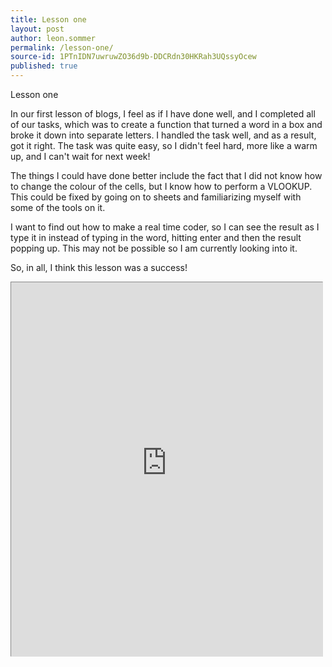 ```yaml
---
title: Lesson one
layout: post
author: leon.sommer
permalink: /lesson-one/
source-id: 1PTnIDN7uwruwZO36d9b-DDCRdn30HKRah3UQssyOcew
published: true
---
```

Lesson one

In our first lesson of blogs, I feel as if I have done well, and I completed all of our tasks, which was to create a function that turned a word in a box and broke it down into separate letters. I handled the task well, and as a result, got it right. The task was quite easy, so I didn't feel hard, more like a warm up, and I can't wait for next week!

The things I could have done better include the fact that I did not know how to change the colour of the cells, but I know how to perform a VLOOKUP. This could be fixed by going on to sheets and familiarizing myself with some of the tools on it. 

I want to find out how to make a real time coder, so I can see the result as I type it in instead of typing in the word, hitting enter and then the result popping up. This may not be possible so I am currently looking into it.

So, in all, I think this lesson was a success!

<iframe src="http://www.staggeringbeauty.com/" style="border: 1px inset #ddd" width="498" height="598"></iframe>
